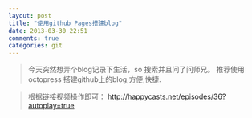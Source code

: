 ```yaml
---
layout: post
title: "使用github Pages搭建blog"
date: 2013-03-30 22:51
comments: true
categories: git
---
```

>今天突然想弄个blog记录下生活，so 搜索并且问了问师兄。
推荐使用 octopress 搭建github上的blog,方便,快捷.

>根据链接视频操作即可： <http://happycasts.net/episodes/36?autoplay=true>